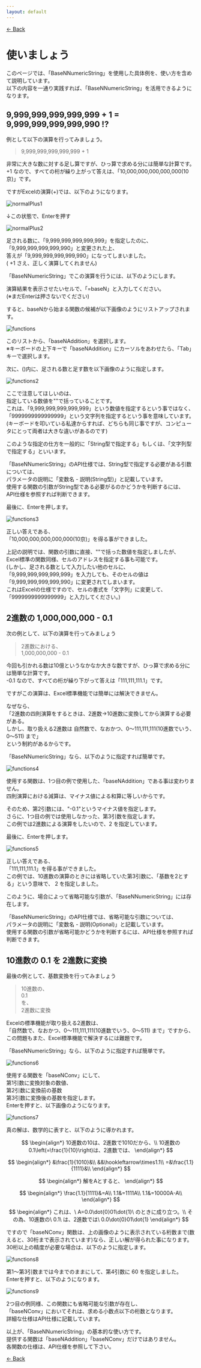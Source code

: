 ```yaml
---
layout: default
---
```


[<- Back](./index.html)

# 使いましょう

このページでは、「BaseNNumericString」を使用した具体例を、使い方を含めて説明しています。  
以下の内容を一通り実践すれば、「BaseNNumericString」を活用できるようになります。
  

## 9,999,999,999,999,999 + 1 = 9,999,999,999,999,990 !?
  
  
例として以下の演算を行ってみましょう。

> 9,999,999,999,999,999 + 1

非常に大きな数に対する足し算ですが、ひっ算で求める分には簡単な計算です。  
+1 なので、すべての桁が繰り上がって答えは、「10,000,000,000,000,000(10京)」です。  
  
ですがExcelの演算(+)では、以下のようになります。

![normalPlus1]({{site.baseurl}}/images/normalPlus1.png)

↓この状態で、Enterを押す

![normalPlus2]({{site.baseurl}}/images/normalPlus2.png)

足される数に、「9,999,999,999,999,999」を指定したのに、  
「9,999,999,999,999,990」と変更された上、  
答えが「9,999,999,999,999,990」になってしまいました。  
( +1 さえ、正しく演算してくれません)
  
「BaseNNumericString」でこの演算を行うには、以下のようにします。
  
演算結果を表示させたいセルで、「=baseN」と入力してください。  
(※まだEnterは押さないでください)  
  
すると、baseNから始まる関数の候補が以下画像のようにリストアップされます。

![functions]({{site.baseurl}}/images/functions.png)

このリストから、「baseNAddition」を選択します。  
※キーボードの上下キーで「baseNAddition」にカーソルをあわせたら、「Tab」キーで選択します。  
  
次に、()内に、足される数と足す数を以下画像のように指定します。

![functions2]({{site.baseurl}}/images/functions2.png)

ここで注意してほしいのは、  
指定している数値を""で括っていることです。  
これは、「9,999,999,999,999,999」という数値を指定するという事ではなく、  
「9999999999999999」という文字列を指定するという事を意味しています。  
(キーボードを叩いている私達からすれば、どちらも同じ事ですが、コンピュータにとって両者は大きな違いがあるのです)  
  
このような指定の仕方を一般的に「String型で指定する」もしくは、「文字列型で指定する」といいます。  
  
「BaseNNumericString」のAPI仕様では、String型で指定する必要がある引数については、  
パラメータの説明に「変数名 - 説明(String型)」と記載しています。  
使用する関数の引数がString型である必要がるのかどうかを判断するには、  
API仕様を参照すれば判断できます。  
  
最後に、Enterを押します。

![functions3]({{site.baseurl}}/images/functions3.png)

正しい答えである、  
「10,000,000,000,000,000(10京)」を得る事ができました。  
  
上記の説明では、関数の引数に直接、""で括った数値を指定しましたが、  
Excel標準の関数同様、セルのアドレスを指定する事も可能です。  
(しかし、足される数として入力したい他のセルに、  
「9,999,999,999,999,999」を入力しても、そのセルの値は「9,999,999,999,999,990」に変更されてしまいます。  
これはExcelの仕様ですので、セルの書式を「文字列」に変更して、「9999999999999999」と入力してください。)  
  

## 2進数の 1,000,000,000 - 0.1

次の例として、以下の演算を行ってみましょう

> 2進数における、  
> 1,000,000,000 - 0.1

今回も引かれる数は10億というなかなか大きな数ですが、ひっ算で求める分には簡単な計算です。  
-0.1 なので、すべての桁が繰り下がって答えは「111,111,111.1」です。  
  
ですがこの演算は、Excel標準機能では簡単には解決できません。  
  
なぜなら、  
「2進数の四則演算をするときは、2進数→10進数に変換してから演算する必要がある。  
しかし、取り扱える2進数は 自然数で、なおかつ、0～111,111,111(10進数でいう、0～511) まで」  
という制約があるからです。

「BaseNNumericString」なら、以下のように指定すれば簡単です。

![functions4]({{site.baseurl}}/images/functions4.png)

使用する関数は、1つ目の例で使用した、「baseNAddition」である事は変わりません。  
四則演算における減算は、マイナス値による和算に等しいからです。  
  
そのため、第2引数には、"-0.1"というマイナス値を指定します。  
さらに、1つ目の例では使用しなかった、第3引数を指定します。  
この例では2進数による演算をしたいので、2 を指定しています。  
  
最後に、Enterを押します。

![functions5]({{site.baseurl}}/images/functions5.png)

正しい答えである、  
「111,111,111.1」を得る事ができました。  
この例では、10進数の演算のときには省略していた第3引数に、「基数を2とする」という意味で、 2 を指定しました。  
  
このように、場合によって省略可能な引数が、「BaseNNumericString」には存在します。  
  
「BaseNNumericString」のAPI仕様では、省略可能な引数については、  
パラメータの説明に「変数名 - 説明(Optional)」と記載しています。  
使用する関数の引数が省略可能かどうかを判断するには、API仕様を参照すれば判断できます。  
  

## 10進数の 0.1 を 2進数に変換

最後の例として、基数変換を行ってみましょう

> 10進数の、  
> 0.1  
> を、  
> 2進数に変換

Excelの標準機能が取り扱える2進数は、  
「自然数で、なおかつ、0～111,111,111(10進数でいう、0～511) まで」ですから、  
この問題もまた、Excel標準機能で解決するには難題です。  

「BaseNNumericString」なら、以下のように指定すれば簡単です。

![functions6]({{site.baseurl}}/images/functions6.png)

使用する関数を「baseNConv」にして、  
第1引数に変換対象の数値、  
第2引数に変換前の基数  
第3引数に変換後の基数を指定します。  
Enterを押すと、以下画像のようになります。

![functions7]({{site.baseurl}}/images/functions7.png)

真の解は、数学的に表すと、以下のように導かれます。

$$
\begin{align*}
10進数の10は、2進数で1010だから、\\
10進数の0.1\left(=\frac{1}{10}\right)は、2進数では、
\end{align*}
$$

$$
\begin{align*}
&\frac{1}{1010}&\\
&&\hookleftarrow\times1.1\\
=&\frac{1.1}{1111}&\\
\end{align*}
$$

$$
\begin{align*}
解をAとすると、
\end{align*}
$$

$$
\begin{align*}
\frac{1.1}{1111}&=A\\
1.1&=1111A\\
1.1&=10000A-A\\
\end{align*}
$$

$$
\begin{align*}
これは、\ A=0.0\dot{0}01\dot{1}\ のときに成り立つ。\\
その為、10進数の\ 0.1\ は、2進数では\ 0.0\dot{0}01\dot{1}
\end{align*}
$$

ですので「baseNConv」関数は、上の画像のように表示されている桁数まで(数えると、30桁まで表示されています)なら、正しい解が得られた事になります。  
30桁以上の精度が必要な場合は、以下のように指定します。

![functions8]({{site.baseurl}}/images/functions8.png)

第1～第3引数までは今までのままにして、第4引数に 60 を指定しました。  
Enterを押すと、以下のようになります。

![functions9]({{site.baseurl}}/images/functions9.png)

2つ目の例同様、この関数にも省略可能な引数が存在し、  
「baseNConv」においてそれは、求める小数点以下の桁数となります。  
詳細な仕様はAPI仕様に記載しています。  
  
  
以上が、「BaseNNumericString」の基本的な使い方です。  
提供する関数は「baseNAddition」「baseNConv」だけではありません。  
各関数の仕様は、API仕様を参照して下さい。  

[<- Back](./index.html)
